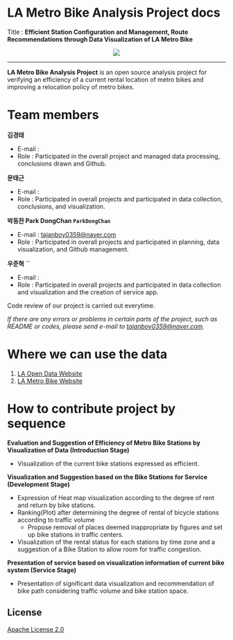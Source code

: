 # LA Metro Bike Analysis Project docs

Title : **Efficient Station Configuration and Management, Route Recommendations through Data Visualization of LA Metro Bike**
<div align="center">
  <img src="https://11ka1d3b35pv1aah0c3m9ced-wpengine.netdna-ssl.com/wp-content/themes/lametro/library/images/logo.png?v=2">
</div>

-----------------

**LA Metro Bike Analysis Project** is an open source analysis project for verifying an efficiency of a current rental location of metro bikes and improving a relocation policy of metro bikes.

# Team members

**김경태 ` `** 
- E-mail :
- Role : Participated in the overall project and managed data processing, conclusions drawn and Github.

**문태근 ` `**
- E-mail :
- Role : Participated in overall projects and participated in data collection, conclusions, and visualization.

**박동찬 Park DongChan `ParkDongChan`**
- E-mail : tajanboy0359@naver.com
- Role : Participated in overall projects and participated in planning, data visualization, and Github management.

**우준혁  ``**
- E-mail : 
- Role : Participated in overall projects and participated in data collection and visualization and the creation of service app.

Code review of our project is carried out everytime.  

_If there are any errors or problems in certain parts of the project, such as README or codes, please send e-mail to tajanboy0359@naver.com._

# Where we can use the data
1. [LA Open Data Website](https://data.lacity.org/)
2. [LA Metro Bike Website](https://bikeshare.metro.net/suggest-a-location/)

# How to contribute project by sequence
**Evaluation and Suggestion of Efficiency of Metro Bike Stations by Visualization of Data (Introduction Stage)**
- Visualization of the current bike stations expressed as efficient.

**Visualization and Suggestion based on the Bike Stations for Service (Development Stage)**
- Expression of Heat map visualization according to the degree of rent and return by bike stations.
- Ranking(Plot) after determining the degree of rental of bicycle stations according to traffic volume
  - Propose removal of places deemed inappropriate by figures and set up bike stations in traffic centers.
- Visualization of the rental status for each stations by time zone and a suggestion of a Bike Station to allow room for traffic congestion.

**Presentation of service based on visualization information of current bike system (Service Stage)**
- Presentation of significant data visualization and recommendation of bike path considering traffic volume and bike station space.



## License

[Apache License 2.0](LICENSE)

